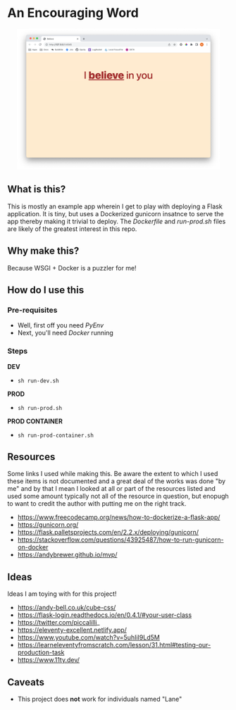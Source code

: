 # An Encouraging Word

<p align="center">
  <img width="460" height="320" src="./meta/demo.png">
</p>

## What is this?

This is mostly an example app wherein I get to play with deploying a Flask application. It is tiny, but uses a Dockerized gunicorn insatnce to serve the app thereby making it trivial to deploy. The _Dockerfile_ and _run-prod.sh_ files are likely of the greatest interest in this repo.

## Why make this?

Because WSGI + Docker is a puzzler for me!

## How do I use this

### Pre-requisites 

- Well, first off you need _PyEnv_
- Next, you'll need _Docker_ running

### Steps

__DEV__

- `sh run-dev.sh`

__PROD__

- `sh run-prod.sh`

__PROD CONTAINER__

- `sh run-prod-container.sh`

## Resources

Some links I used while making this. Be aware the extent to which I used these items is not documented and a great deal of the works was done "by me" and by that I mean I looked at all or part of the resources listed and used some amount typically not all of the resource in question, but enopugh to want to credit the author with putting me on the right track. 

- https://www.freecodecamp.org/news/how-to-dockerize-a-flask-app/
- https://gunicorn.org/
- https://flask.palletsprojects.com/en/2.2.x/deploying/gunicorn/
- https://stackoverflow.com/questions/43925487/how-to-run-gunicorn-on-docker
- https://andybrewer.github.io/mvp/

## Ideas

Ideas I am toying with for this project!

- https://andy-bell.co.uk/cube-css/
- https://flask-login.readthedocs.io/en/0.4.1/#your-user-class
- https://twitter.com/piccalilli_
- https://eleventy-excellent.netlify.app/
- https://www.youtube.com/watch?v=5uhIiI9Ld5M
- https://learneleventyfromscratch.com/lesson/31.html#testing-our-production-task
- https://www.11ty.dev/

## Caveats 

- This project does __not__ work for individuals named "Lane"